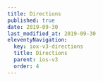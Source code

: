 ```yaml
---
title: Directions
published: true
date: 2019-09-30
last_modified_at: 2019-09-30
eleventyNavigation:
  key: iox-v3-directions
  title: Directions
  parent: ios-v3
  order: 4
---
```

